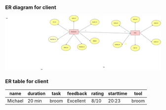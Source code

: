 ### ER diagram for client

![](ER_diagram_client_project3.jpg)

### ER table for client

| name    | duration | task  | feedback  | rating | starttime | tool  |
|---------|----------|-------|-----------|--------|-----------|-------|
| Michael | 20 min   | broom | Excellent | 8/10   | 20:23     | broom |
